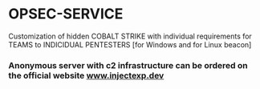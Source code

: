 # OPSEC-SERVICE

Сustomization of hidden COBALT STRIKE with individual requirements for TEAMS to INDICIDUAL PENTESTERS [for Windows and for Linux beacon]

### Anonymous server with c2 infrastructure can be ordered on the official website www.injectexp.dev
